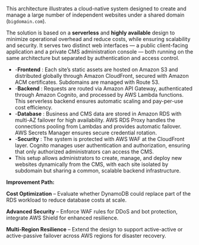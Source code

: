 This architecture illustrates a cloud-native system designed to create and manage a large number of independent websites under a shared domain (`bigdomain.com`). 

The solution is based on a **serverless** and **highly available** design to minimize operational overhead and reduce costs, while ensuring scalability and security. It serves two distinct web interfaces — a public client-facing application and a private CMS administration console — both running on the same architecture but separated by authentication and access control.

- -**Frontend** : Each site’s static assets are hosted on Amazon S3 and distributed globally through Amazon CloudFront, secured with Amazon ACM certificates. Subdomains are managed with Route 53.
- -**Backend** : Requests are routed via Amazon API Gateway, authenticated through Amazon Cognito, and processed by AWS Lambda functions. This serverless backend ensures automatic scaling and pay-per-use cost efficiency.
- -**Database** : Business and CMS data are stored in Amazon RDS with multi-AZ failover for high availability. AWS RDS Proxy handles the connections pooling from Lambdas and provides automatic failover. AWS Secrets Manager ensures secure credential rotation.
- -**Security** : The system is protected with AWS WAF at the CloudFront layer. Cognito manages user authentication and authorization, ensuring that only authorized administrators can access the CMS.
- This setup allows administrators to create, manage, and deploy new websites dynamically from the CMS, with each site isolated by subdomain but sharing a common, scalable backend infrastructure.


**Improvement Path:**

**Cost Optimization** – Evaluate whether DynamoDB could replace part of the RDS workload to reduce database costs at scale.

**Advanced Security** – Enforce WAF rules for DDoS and bot protection, integrate AWS Shield for enhanced resilience.

**Multi-Region Resilience** – Extend the design to support active-active or active-passive failover across AWS regions for disaster recovery.